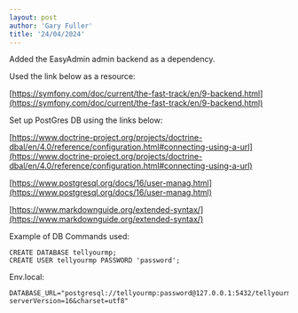 ```yaml
---
layout: post
author: 'Gary Fuller'
title: '24/04/2024'
---
```


Added the EasyAdmin admin backend as a dependency.

Used the link below as a resource: 

[https://symfony.com/doc/current/the-fast-track/en/9-backend.html](https://symfony.com/doc/current/the-fast-track/en/9-backend.html)

Set up PostGres DB using the links below:

[https://www.doctrine-project.org/projects/doctrine-dbal/en/4.0/reference/configuration.html#connecting-using-a-url](https://www.doctrine-project.org/projects/doctrine-dbal/en/4.0/reference/configuration.html#connecting-using-a-url)

[https://www.postgresql.org/docs/16/user-manag.html](https://www.postgresql.org/docs/16/user-manag.html)

[https://www.markdownguide.org/extended-syntax/](https://www.markdownguide.org/extended-syntax/)

Example of DB Commands used:

```
CREATE DATABASE tellyourmp;
CREATE USER tellyourmp PASSWORD 'password';

```

Env.local:

```
DATABASE_URL="postgresql://tellyourmp:password@127.0.0.1:5432/tellyourmp?serverVersion=16&charset=utf8"
```

